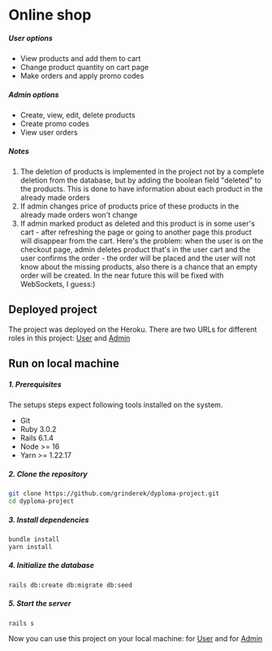 # Online shop

##### User options

- View products and add them to cart
- Change product quantity on cart page
- Make orders and apply promo codes

##### Admin options

- Create, view, edit, delete products
- Create promo codes
- View user orders

##### Notes
1. The deletion of products is implemented in the project not by a complete deletion from the database, but by adding the boolean field "deleted" to the products. This is done to have information about each product in the already made orders
2. If admin changes price of products price of these products in the already made orders won't change 
3. If admin marked product as deleted and this product is in some user's cart - after refreshing the page or going to another page this product will disappear from the cart. Here's the problem: when the user is on the checkout page, admin deletes product that's in the user cart and the user confirms the order - the order will be placed and the user will not know about the missing products, also there is a chance that an empty order will be created. In the near future this will be fixed with WebSockets, I guess:)
## Deployed project
The project was deployed on the Heroku. There are two URLs for different roles in this project: [User](https://dyploma-project.herokuapp.com/) and [Admin](https://dyploma-project.herokuapp.com/admin)

## Run on local machine
##### 1. Prerequisites

The setups steps expect following tools installed on the system.

- Git
- Ruby 3.0.2
- Rails 6.1.4
- Node >= 16
- Yarn >= 1.22.17

##### 2. Clone the repository

```bash
git clone https://github.com/grinderek/dyploma-project.git
cd dyploma-project
```

##### 3. Install dependencies

```bash
bundle install
yarn install
```

##### 4. Initialize the database

```bash
rails db:create db:migrate db:seed
```

##### 5. Start the server

```bash
rails s
```

Now you can use this project on your local machine: for [User](http://localhost:3000/) and for [Admin](http://localhost:3000/admin/)

